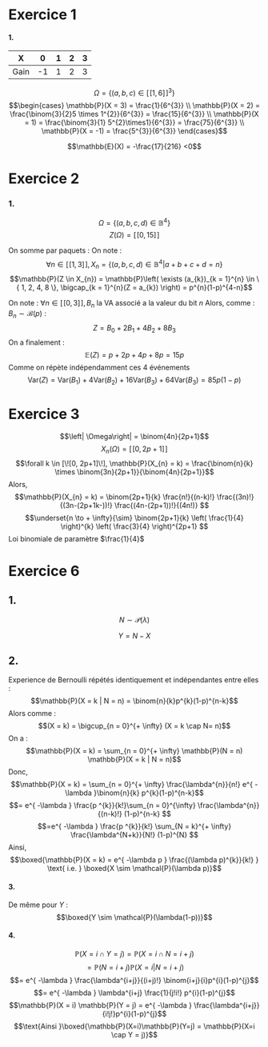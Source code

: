 # Exercice 1
#### 1.

| X    | 0   | 1   | 2   | 3   |
| ---- | --- | --- | --- | --- |
| Gain | -1  | 1   | 2   | 3   |
$$\Omega = \{ (a, b, c) \in [\![1, 6]\!]^{3} \}$$
$$\begin{cases}
\mathbb{P}(X = 3) = \frac{1}{6^{3}} \\
\mathbb{P}(X = 2) = \frac{\binom{3}{2}5 \times 1^{2}}{6^{3}}  = \frac{15}{6^{3}} \\
\mathbb{P}(X = 1) = \frac{\binom{3}{1} 5^{2}\times1}{6^{3}} = \frac{75}{6^{3}} \\
\mathbb{P}(X = -1) = \frac{5^{3}}{6^{3}}
\end{cases}$$

$$\mathbb{E}(X) = -\frac{17}{216} <0$$

# Exercice 2
### 1.
$$\Omega = \{ (a, b, c, d) \in \mathbb{B}^{4} \}$$
$$Z(\Omega) = [\![0, 15]\!]$$

On somme par paquets :
On note : 
$$\forall n \in [\![1, 3]\!], X_{n} = \{ (a, b, c, d) \in \mathbb{B}^{4} | a+b+c+d = n \}$$
$$\mathbb{P}(Z \in X_{n}) = \mathbb{P}\left( \exists (a_{k})_{k = 1}^{n} \in \{ 1, 2, 4, 8 \}, \bigcap_{k = 1}^{n}(Z = a_{k})  \right) = p^{n}(1-p)^{4-n}$$

On note : $\forall n \in [\![0, 3]\!], B_{n}$ la VA associé a la valeur du bit $n$
Alors, comme : $B_{n}\sim \mathcal{B}(p)$ :
$$Z=  B_{0} + 2B_{1} + 4B_{2} + 8B_{3}$$
On a finalement : 
$$\mathbb{E}(Z) = p+2p+4p+8p = 15p$$
Comme on répète indépendamment ces $4$ événements
$$\mathrm{Var}(Z) = \mathrm{Var}(B_{1}) + 4 \mathrm{Var}(B_{2}) + 16 \mathrm{Var}(B_{3}) + 64 \mathrm{Var}(B_{3}) = 85p(1-p)$$

# Exercice 3
$$\left| \Omega\right| = \binom{4n}{2p+1}$$
$$X_{n}(\Omega) = [\![0, 2p+1]\!]$$
$$\forall k \in [\![0, 2p+1]\!], \mathbb{P}(X_{n} = k) = \frac{\binom{n}{k} \times \binom{3n}{2p+1}}{\binom{4n}{2p+1}}$$
Alors, 
$$\mathbb{P}(X_{n} = k) =  \binom{2p+1}{k} \frac{n!}{(n-k)!} \frac{(3n)!}{(3n-(2p+1k-))!} \frac{(4n-(2p+1))!}{(4n!)} $$
$$\underset{n \to + \infty}{\sim} \binom{2p+1}{k} \left( \frac{1}{4} \right)^{k} \left( \frac{3}{4} \right)^{2p+1}  $$
Loi binomiale de paramètre $\frac{1}{4}$




# Exercice 6
## 1.
$$N \sim \mathcal{P}(\lambda)$$

$$Y = N-X$$

## 2.
Experience de Bernoulli répétés identiquement et indépendantes entre elles : 
$$\mathbb{P}(X = k | N = n) = \binom{n}{k}p^{k}(1-p)^{n-k}$$ Alors comme : 
$$(X = k) = \bigcup_{n = 0}^{+ \infty} (X = k \cap N= n)$$
On a : 
$$\mathbb{P}(X = k) = \sum_{n = 0}^{+ \infty} \mathbb{P}(N = n) \mathbb{P}(X = k | N = n)$$
Donc, 
$$\mathbb{P}(X = k) = \sum_{n = 0}^{+ \infty} \frac{\lambda^{n}}{n!} e^{ -\lambda }\binom{n}{k} p^{k}(1-p)^{n-k}$$
$$= e^{ -\lambda } \frac{p ^{k}}{k!}\sum_{n = 0}^{\infty} \frac{\lambda^{n}}{(n-k)!} (1-p)^{n-k} $$
$$=e^{ -\lambda } \frac{p ^{k}}{k!} \sum_{N = k}^{+ \infty} \frac{\lambda^{N+k}}{N!} (1-p)^{N} $$
Ainsi, 
$$\boxed{\mathbb{P}(X = k) = e^{ -\lambda p } \frac{(\lambda p)^{k}}{k!} } \text{ i.e. } \boxed{X \sim \mathcal{P}(\lambda p)}$$

#### 3.
De même pour $Y$ : 
$$\boxed{Y \sim \mathcal{P}(\lambda(1-p))}$$

#### 4.
$$\mathbb{P}(X = i \cap Y = j) = \mathbb{P}(X = i \cap N = i+j)  $$
$$= \mathbb{P}(N = i+j) \mathbb{P}(X = i | N = i+j)$$
$$= e^{ -\lambda } \frac{\lambda^{i+j}}{(i+j)!} \binom{i+j}{i}p^{i}(1-p)^{j}$$
$$= e^{ -\lambda } \lambda^{i+j} \frac{1}{j!i!} p^{i}(1-p)^{j}$$
$$\mathbb{P}(X = i) \mathbb{P}(Y = j) = e^{ -\lambda } \frac{\lambda^{i+j}}{i!j!}p^{i}(1-p)^{j}$$
$$\text{Ainsi }\boxed{\mathbb{P}(X=i)\mathbb{P}(Y=j) = \mathbb{P}(X=i \cap Y = j)}$$


